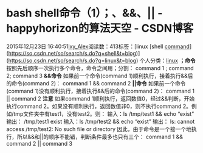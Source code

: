 # bash shell命令（1）；、&&、|| - happyhorizon的算法天空 - CSDN博客
2015年12月23日 16:40:51[lxy_Alex](https://me.csdn.net/happyhorizion)阅读数：413标签：[linux																[shell																[command](https://so.csdn.net/so/search/s.do?q=command&t=blog)](https://so.csdn.net/so/search/s.do?q=shell&t=blog)](https://so.csdn.net/so/search/s.do?q=linux&t=blog)
个人分类：[linux](https://blog.csdn.net/happyhorizion/article/category/3079971)
**；命令**
按照先后顺序一次执行多个命令，命令之间用；分割： 
command 1 ; command 2; command 3
**&&命令**
如果前一个命令(command 1)顺利执行，接着执行&&后的命令(command 2)： 
command 1 && command 2
**||命令**
如果前一个命令(command 1)没有顺利执行，接着执行&&后的命令(command 2)： 
command 1 || command 2
**注意**
如果command 1顺利执行，返回数值0，经过&&判断，开始执行command 2。如果没有顺利执行，返回数值非0，则不执行command 2。例如/tmp文件夹中有test1，没有test2。则： 
输入：ls /tmp/test1 && echo “exist” 
输出： 
/tmp/test1 
exist
输入：ls /tmp/test2 &&  echo “exist” 
输出： 
ls: cannot access /tmp/test2: No such file or directory
因此，由于命令是一个接一个地执行，所以&&和||的顺序不能错，判断条件最多也只有三个： 
command 1 && command 2 || command 3
